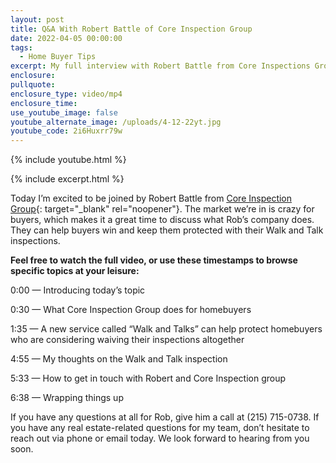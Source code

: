 ```yaml
---
layout: post
title: Q&A With Robert Battle of Core Inspection Group
date: 2022-04-05 00:00:00
tags:
  - Home Buyer Tips
excerpt: My full interview with Robert Battle from Core Inspections Group.
enclosure:
pullquote:
enclosure_type: video/mp4
enclosure_time:
use_youtube_image: false
youtube_alternate_image: /uploads/4-12-22yt.jpg
youtube_code: 2i6Huxrr79w
---
```

{% include youtube.html %}

{% include excerpt.html %}

Today I’m excited to be joined by Robert Battle from [<u>Core Inspection Group</u>](https://coreinspectiongroup.com/){: target="_blank" rel="noopener"}. The market we’re in is crazy for buyers, which makes it a great time to discuss what Rob’s company does. They can help buyers win and keep them protected with their Walk and Talk inspections.

**Feel free to watch the full video, or use these timestamps to browse specific topics at your leisure:**

0:00 — Introducing today’s topic

0:30 — What Core Inspection Group does for homebuyers

1:35 — A new service called “Walk and Talks” can help protect homebuyers who are considering waiving their inspections altogether

4:55 — My thoughts on the Walk and Talk inspection

5:33 — How to get in touch with Robert and Core Inspection group

6:38 — Wrapping things up

If you have any questions at all for Rob, give him a call at (215) 715-0738. If you have any real estate-related questions for my team, don’t hesitate to reach out via phone or email today. We look forward to hearing from you soon.
